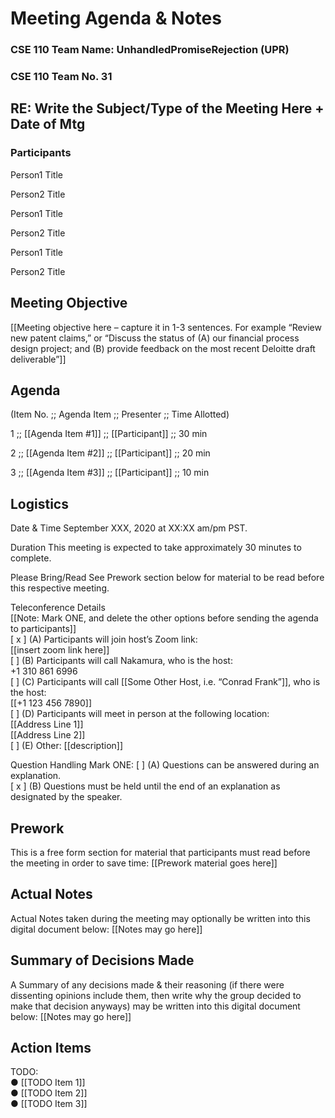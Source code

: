 # Meeting Agenda & Notes

### CSE 110 Team Name: UnhandledPromiseRejection (UPR)
### CSE 110 Team No. 31

## RE: Write the Subject/Type of the Meeting Here + Date of Mtg
### Participants

Person1
Title

Person2
Title	

Person1
Title

Person2
Title	

Person1
Title

Person2
Title

 
## Meeting Objective
[[Meeting objective here – capture it in 1-3 sentences. For example “Review new patent claims,” or “Discuss the status of (A) our financial process design project; and (B) provide feedback on the most recent Deloitte draft deliverable”]] 

## Agenda
(Item No.	;; Agenda Item ;;	Presenter ;; Time Allotted)

1 ;; [[Agenda Item #1]]	;; [[Participant]] ;; 30 min

2 ;; [[Agenda Item #2]]	;; [[Participant]] ;; 20 min

3 ;; [[Agenda Item #3]] ;; [[Participant]] ;; 10 min

## Logistics
Date & Time	September XXX, 2020 at XX:XX am/pm PST.  

Duration	This meeting is expected to take approximately 30 minutes to complete.  

Please Bring/Read	See Prework section below for material to be read before this respective meeting.  

Teleconference Details  
	[[Note: Mark ONE, and delete the other options before sending the agenda to participants]]  
[ x ] (A) Participants will join host’s Zoom link:  
              [[insert zoom link here]]  
[   ] (B) Participants will call Nakamura, who is the host:   
              +1 310 861 6996  
[    ] (C) Participants will call [[Some Other Host, i.e. “Conrad Frank”]], who is the host:   
              [[+1 123 456 7890]]  
[    ] (D) Participants will meet in person at the following location:  
             [[Address Line 1]]  
             [[Address Line 2]]  
[    ] (E) Other: [[description]]  

Question Handling 	Mark ONE:
[    ] (A) Questions can be answered during an explanation.  
[ x ] (B) Questions must be held until the end of an explanation as designated by the speaker.  



## Prework
This is a free form section for material that participants must read before the meeting in order to save time:
[[Prework material goes here]]

## Actual Notes
Actual Notes taken during the meeting may optionally be written into this digital document below:
[[Notes may go here]]

## Summary of Decisions Made
A Summary of any decisions made & their reasoning (if there were dissenting opinions include them, then write why the group decided to make that decision anyways) may be written into this digital document below:
[[Notes may go here]]

## Action Items
TODO:  
●	[[TODO Item 1]]  
●	[[TODO Item 2]]  
●	[[TODO Item 3]]

